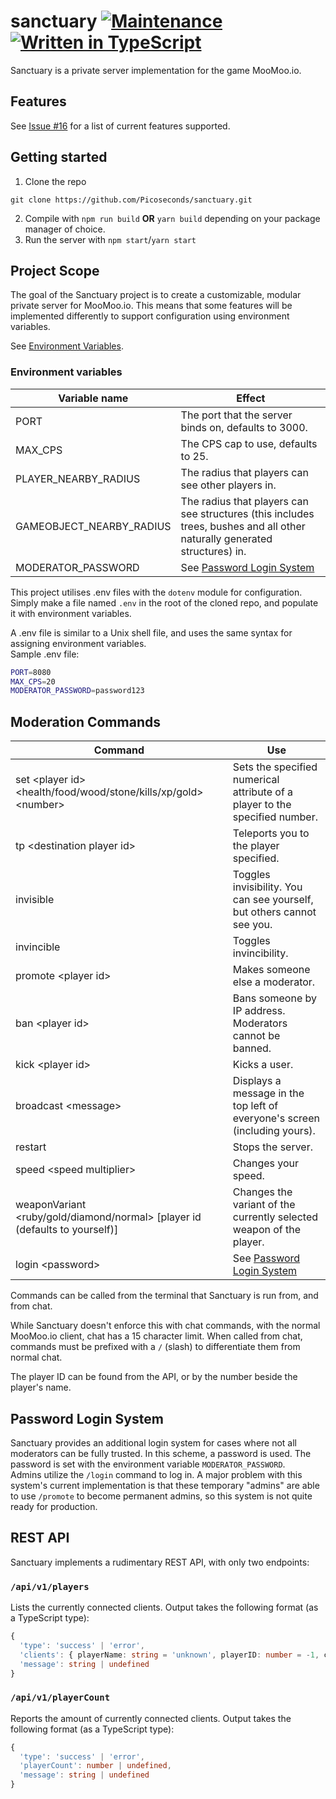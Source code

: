 # sanctuary [![Maintenance](https://img.shields.io/badge/Maintained%3F-no-inactive.svg)](https://GitHub.com/Picoseconds/sanctuary/graphs/commit-activity) [![Written in TypeScript](https://img.shields.io/badge/types-typescript-success)](https://github.com/microsoft/TypeScript/)
Sanctuary is a private server implementation for the game MooMoo.io.

## Features
See [Issue #16](https://github.com/Picoseconds/sanctuary/issues/16) for a list of current features supported.

## Getting started
1. Clone the repo
```
git clone https://github.com/Picoseconds/sanctuary.git
```
2. Compile with `npm run build` **OR** `yarn build` depending on your package manager of choice.
3. Run the server with `npm start`/`yarn start`

## Project Scope
The goal of the Sanctuary project is to create a customizable, modular private server for MooMoo.io. This means that some features will be implemented differently to support configuration using environment variables.

See [Environment Variables](#environment-variables).

### Environment variables
| Variable name            | Effect                                                                                                                    |
| ------------------------ | ------------------------------------------------------------------------------------------------------------------------- |
| PORT                     | The port that the server binds on, defaults to 3000.                                                                      |
| MAX_CPS                  | The CPS cap to use, defaults to 25.                                                                                       |
| PLAYER_NEARBY_RADIUS     | The radius that players can see other players in.                                                                         |
| GAMEOBJECT_NEARBY_RADIUS | The radius that players can see structures (this includes trees, bushes and all other naturally generated structures) in. |
| MODERATOR_PASSWORD       | See [Password Login System](#password-login-system)                                                                       |

This project utilises .env files with the `dotenv` module for configuration. Simply make a file named `.env` in the root of the cloned repo, and populate it with environment variables.

A .env file is similar to a Unix shell file, and uses the same syntax for assigning environment variables.  
Sample .env file:
```bash
PORT=8080
MAX_CPS=20
MODERATOR_PASSWORD=password123
```

## Moderation Commands
| Command                                                                      | Use                                                                                                  |
| ---------------------------------------------------------------------------- | ---------------------------------------------------------------------------------------------------- |
| set \<player id> \<health/food/wood/stone/kills/xp/gold> \<number>           | Sets the specified numerical attribute of a player to the specified number.                          |
| tp \<destination player id>                                                  | Teleports you to the player specified.                                                               |
| invisible                                                                    | Toggles invisibility. You can see yourself, but others cannot see you.                               |
| invincible                                                                   | Toggles invincibility.                                                                               |
| promote \<player id>                                                         | Makes someone else a moderator.                                                                      |
| ban \<player id>                                                             | Bans someone by IP address. Moderators cannot be banned.                                             |
| kick \<player id>                                                            | Kicks a user.                                                                                        |
| broadcast \<message>                                                         | Displays a message in the top left of everyone's screen (including yours).                           |
| restart                                                                      | Stops the server.                                                                                    |
| speed \<speed multiplier>                                                    | Changes your speed.                                                                                  |
| weaponVariant \<ruby/gold/diamond/normal> [player id (defaults to yourself)] | Changes the variant of the currently selected weapon of the player. |
| login \<password>                                                            | See [Password Login System](#password-login-system)                                                  |

Commands can be called from the terminal that Sanctuary is run from, and from chat.

While Sanctuary doesn't enforce this with chat commands, with the normal MooMoo.io client, chat has a 15 character limit.
When called from chat, commands must be prefixed with a `/` (slash) to differentiate them from normal chat.

The player ID can be found from the API, or by the number beside the player's name.

## Password Login System
Sanctuary provides an additional login system for cases where not all moderators can be fully trusted. In this scheme, a password is used. The password is set with the environment variable `MODERATOR_PASSWORD`.  
Admins utilize the `/login` command to log in. A major problem with this system's current implementation is that these temporary "admins" are able to use `/promote` to become permanent admins, so this system is not quite ready for production.

## REST API
Sanctuary implements a rudimentary REST API, with only two endpoints:
### `/api/v1/players`
Lists the currently connected clients. Output takes the following format (as a TypeScript type):
```ts
{
  'type': 'success' | 'error',
  'clients': { playerName: string = 'unknown', playerID: number = -1, clientIPHash: string }[] | undefined,
  'message': string | undefined
}
```

### `/api/v1/playerCount`
Reports the amount of currently connected clients. Output takes the following format (as a TypeScript type):
```ts
{
  'type': 'success' | 'error',
  'playerCount': number | undefined,
  'message': string | undefined
}
```
